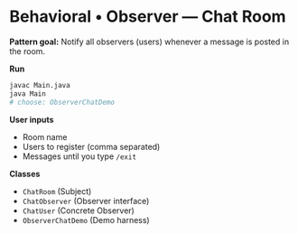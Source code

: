 # Behavioral • Observer — Chat Room

**Pattern goal:** Notify all observers (users) whenever a message is posted in the room.

**Run**
```bash
javac Main.java
java Main
# choose: ObserverChatDemo
```

**User inputs**
- Room name
- Users to register (comma separated)
- Messages until you type `/exit`

**Classes**
- `ChatRoom` (Subject)
- `ChatObserver` (Observer interface)
- `ChatUser` (Concrete Observer)
- `ObserverChatDemo` (Demo harness)
